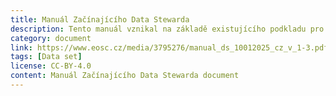 ```yaml
---
title: Manuál Začínajícího Data Stewarda
description: Tento manuál vznikal na základě existujícího podkladu pro data stewardy na Univerzitě Karlově. Výsledný dokument prošel několika koly recenzí experty z komunity data stewardů v ČR.
category: document
link: https://www.eosc.cz/media/3795276/manual_ds_10012025_cz_v_1-3.pdf
tags: [Data set]
license: CC-BY-4.0
content: Manuál Začínajícího Data Stewarda document
---
```

